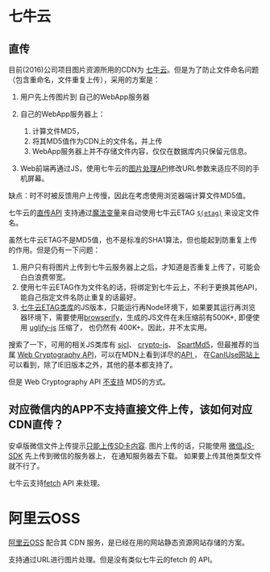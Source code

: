 

# 七牛云

## 直传

目前(2016)公司项目图片资源所用的CDN为 [七牛云](http://www.qiniu.com/)。但是为了防止文件命名问题（包含重命名，文件重复上传），采用的方案是：

1. 用户先上传图片到 自己的WebApp服务器
1. 自己的WebApp服务器上：

    1. 计算文件MD5，
    1. 将其MD5值作为CDN上的文件名，并上传
    1. WebApp服务器上并不存储文件内容，仅仅在数据库内只保留元信息。 

1. Web前端再通过JS，使用七牛云的[图片处理API](http://developer.qiniu.com/code/v6/api/kodo-api/image/index.html)修改URL参数来适应不同的手机屏幕。


缺点：时不时被反馈用户上传慢，因此在考虑使用浏览器端计算文件MD5值。

七牛云的[直传API](http://developer.qiniu.com/code/v6/api/kodo-api/up/upload.html) 支持通过[魔法变量](http://developer.qiniu.com/article/kodo/kodo-developer/up/vars.html#magicvar)来自动使用七牛云ETAG [`$(etag)`](http://developer.qiniu.com/article/kodo/kodo-developer/appendix.html#qiniu-etag) 来设定文件名。 

虽然七牛云ETAG不是MD5值，也不是标准的SHA1算法，但也能起到防重复上传的作用。但是仍有一下问题：

1. 用户只有将图片上传到七牛云服务器上之后，才知道是否重复上传了，可能会白白浪费带宽。
1. 使用七牛云ETAG作为文件名的话，将绑定到七牛云上，不利于更换其他API，能自己指定文件名防止重复的话最好。
1. [七牛云ETAG类库](https://github.com/qiniu/qetag)的JS版本，只能运行再Node环境下，如果要其运行再浏览器环境下，需要使用[browserify](http://browserify.org/)，生成的JS文件在未压缩前有500K+, 即便使用 [uglify-js](https://www.npmjs.com/package/uglify-js) 压缩了，
也仍然有 400K+。因此，并不太实用。


搜索了一下，可用的相关JS类库有 [sjcl](https://github.com/bitwiseshiftleft/sjcl)、
[crypto-js](https://github.com/brix/crypto-js/tree/develop/src)、
[SpartMd5](https://github.com/satazor/js-spark-md5)，但最推荐的当属 [Web Cryptography API](https://www.w3.org/TR/WebCryptoAPI/)，可以在MDN上看到详尽的[API ](https://developer.mozilla.org/en-US/docs/Web/API/Window/crypto)， 在[CanIUse网站上](http://caniuse.com/#feat=cryptography)可以看到，除了IE旧版本之外，其他的基本都支持了。

但是 Web Cryptography API [不支持](https://developer.mozilla.org/en-US/docs/Web/API/SubtleCrypto/digest) MD5的方式。



## 对应微信内的APP不支持直接文件上传，该如何对应CDN直传？

安卓版微信文件上传提示[只能上传SD卡内容](http://www.zhihu.com/question/21452742?rf=27008938).
图片上传的话，只能使用 [微信JS-SDK](https://mp.weixin.qq.com/wiki/11/74ad127cc054f6b80759c40f77ec03db.html) 先上传到微信的服务器上，
在通知服务器去下载。
如果要上传其他类型文件就不行了。

七牛云支持[fetch](http://developer.qiniu.com/code/v6/api/kodo-api/rs/fetch.html) API 来处理。


# 阿里云OSS

[阿里云OSS](https://www.aliyun.com/product/oss) 配合其 CDN 服务，是已经在用的网站静态资源网站存储的方案。

支持通过URL进行图片处理。但是没有类似七牛云的fetch 的 API。


